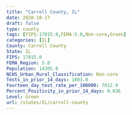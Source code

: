 ```yaml
---
title: "Carroll County, IL"
date: 2020-10-17
draft: false
type: county
tags: [FIPS:17015.0,FEMA:5.0,Non-core,Green]
categories: [IL]
County: Carroll County
State: IL
FIPS: 17015.0
FEMA_Region: 5.0
Population: 14305.0
NCHS_Urban_Rural_Classification: Non-core
Tests_in_prior_14_days: 1003.0
Fourteen_day_test_rate_per_100000: 7012.0
Percent_Positivity_in_prior_14_days: 0.036
Level: Green
url: /states/IL/carroll-county
---
```



